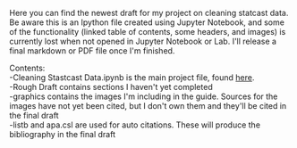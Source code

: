 Here you can find the newest draft for my project on cleaning statcast data. Be aware this is an Ipython file created using Jupyter Notebook, and some of the functionality (linked table of contents, some headers, and images) is currently lost when not opened in Jupyter Notebook or Lab. I'll release a final markdown or PDF file once I'm finished.
<br/>


Contents:<br />
  -Cleaning Stastcast Data.ipynb is the main project file, found [here](https://github.com/chrisman1015/Cleaning-Statcast-Data/blob/master/Cleaning%20Statcast%20Data/Cleaning%20Statcast%20Data.ipynb).<br />
  -Rough Draft contains sections I haven't yet completed<br />
  -graphics contains the images I'm including in the guide. Sources for the images have not yet been cited, but I don't own them and they'll be cited in the final draft<br />
  -listb and apa.csl are used for auto citations. These will produce the bibliography in the final draft
